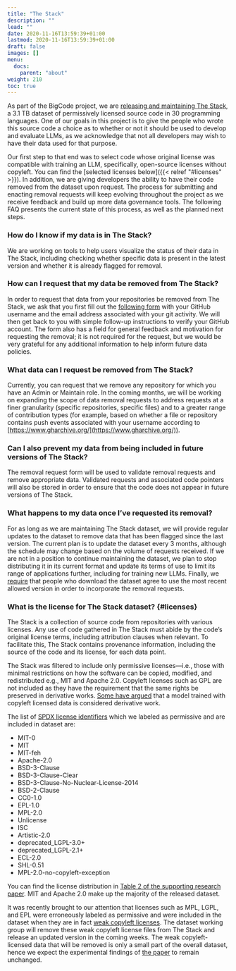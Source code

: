 ```yaml
---
title: "The Stack"
description: ""
lead: ""
date: 2020-11-16T13:59:39+01:00
lastmod: 2020-11-16T13:59:39+01:00
draft: false
images: []
menu:
  docs:
    parent: "about"
weight: 210
toc: true
---
```


As part of the BigCode project, we are [releasing and maintaining The Stack](https://huggingface.co/datasets/bigcode/the-stack), a 3.1 TB dataset of permissively licensed source code in 30 programming languages. One of our goals in this project is to give the people who wrote this source code a choice as to whether or not it should be used to develop and evaluate LLMs, as we acknowledge that not all developers may wish to have their data used for that purpose.

Our first step to that end was to select code whose original license was compatible with training an LLM, specifically, open-source licenses without copyleft. You can find the [selected licenses below]({{< relref "#licenses" >}}). In addition, we are giving developers the ability to have their code removed from the dataset upon request. The process for submitting and enacting removal requests will keep evolving throughout the project as we receive feedback and build up more data governance tools. The following FAQ presents the current state of this process, as well as the planned next steps. 

### How do I know if my data is in The Stack?
We are working on tools to help users visualize the status of their data in The Stack, including checking whether specific data is present in the latest version and whether it is already flagged for removal.

### How can I request that my data be removed from The Stack?
In order to request that data from your repositories be removed from The Stack, we ask that you first fill out the [following form](https://forms.gle/6o2A6h3YcAuGYxtm7) with your GitHub username and the email address associated with your git activity. We will then get back to you with simple follow-up instructions to verify your GitHub account. The form also has a field for general feedback and motivation for requesting the removal; it is not required for the request, but we would be very grateful for any additional information to help inform future data policies.

### What data can I request be removed from The Stack?
Currently, you can request that we remove any repository for which you have an Admin or Maintain role. In the coming months, we will be working on expanding the scope of data removal requests to address requests at a finer granularity (specific repositories, specific files) and to a greater range of contribution types (for example, based on whether a file or repository contains push events associated with your username according to [https://www.gharchive.org/](https://www.gharchive.org/)).

### Can I also prevent my data from being included in future versions of The Stack?
The removal request form will be used to validate removal requests and remove appropriate data. Validated requests and associated code pointers will also be stored in order to ensure that the code does not appear in future versions of The Stack.

### What happens to my data once I’ve requested its removal?
For as long as we are maintaining The Stack dataset, we will provide regular updates to the dataset to remove data that has been flagged since the last version. The current plan is to update the dataset every 3 months, although the schedule may change based on the volume of requests received. If we are not in a position to continue maintaining the dataset, we plan to stop distributing it in its current format and update its terms of use to limit its range of applications further, including for training new LLMs. Finally, we [require](https://huggingface.co/datasets/bigcode/the-stack#terms-of-use-for-the-stack) that people who download the dataset agree to use the most recent allowed version in order to incorporate the removal requests. 

### What is the license for The Stack dataset? {#licenses}
The Stack is a collection of source code from repositories with various licenses. Any use of code gathered in The Stack must abide by the code’s original license terms, including attribution clauses when relevant. To facilitate this, The Stack contains provenance information, including the source of the code and its license, for each data point.

The Stack was filtered to include only permissive licenses—i.e., those with minimal restrictions on how the software can be copied, modified, and redistributed e.g., MIT and Apache 2.0. Copyleft licenses such as GPL are not included as they have the requirement that the same rights be preserved in derivative works. [Some have argued](https://sfconservancy.org/blog/2022/feb/03/github-copilot-copyleft-gpl/) that a model trained with copyleft licensed data is considered derivative work.

The list of [SPDX license identifiers](https://spdx.org/licenses/) which we labeled as permissive and are included in dataset are:
- MIT-0
- MIT
- MIT-feh
- Apache-2.0
- BSD-3-Clause
- BSD-3-Clause-Clear
- BSD-3-Clause-No-Nuclear-License-2014
- BSD-2-Clause
- CC0-1.0
- EPL-1.0
- MPL-2.0
- Unlicense
- ISC
- Artistic-2.0
- deprecated\_LGPL-3.0+
- deprecated\_LGPL-2.1+
- ECL-2.0
- SHL-0.51
- MPL-2.0-no-copyleft-exception

You can find the license distribution in [Table 2 of the supporting research paper](https://drive.google.com/file/d/17J-0KXTDzY9Esp-JqXYHIcy--i_7G5Bb/view). MIT and Apache 2.0 make up the majority of the released dataset. 

It was recently brought to our attention that licenses such as MPL, LGPL, and EPL were erroneously labeled as permissive and were included in the dataset when they are in fact [weak copyleft licenses](https://blueoakcouncil.org/copyleft). The dataset working group will remove these weak copyleft license files from The Stack and release an updated version in the coming weeks. The weak copyleft-licensed data that will be removed is only a small part of the overall dataset, hence we expect the experimental findings of [the paper](https://drive.google.com/file/d/17J-0KXTDzY9Esp-JqXYHIcy--i_7G5Bb/view) to remain unchanged.
